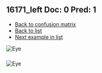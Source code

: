 ## 16171_left Doc: 0 Pred: 1
- [Back to confusion matrix](https://github.com/juliandewit/kaggle_retinopathy/blob/master/matrix.md)
- [Back to list](https://github.com/juliandewit/kaggle_retinopathy/blob/master/lists/01/list.md)
- [Next example in list](https://github.com/juliandewit/kaggle_retinopathy/blob/master/lists/01/16/16196_right.md)

![Eye](https://retinopaty.blob.core.windows.net/size1024/16171_left_0.jpeg)

### 

![Eye]()
